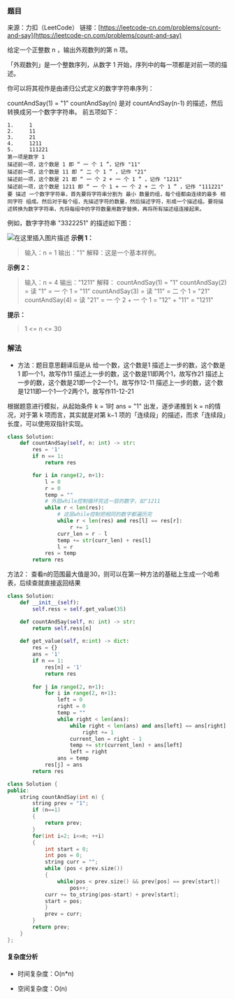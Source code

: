 ### 题目
来源：力扣（LeetCode）
链接：[https://leetcode-cn.com/problems/count-and-say](https://leetcode-cn.com/problems/count-and-say)

给定一个正整数 n ，输出外观数列的第 n 项。

「外观数列」是一个整数序列，从数字 1 开始，序列中的每一项都是对前一项的描述。

你可以将其视作是由递归公式定义的数字字符串序列：

countAndSay(1) = "1"
countAndSay(n) 是对 countAndSay(n-1) 的描述，然后转换成另一个数字字符串。
前五项如下：
```
1.     1
2.     11
3.     21
4.     1211
5.     111221
第一项是数字 1 
描述前一项，这个数是 1 即 “ 一 个 1 ”，记作 "11"
描述前一项，这个数是 11 即 “ 二 个 1 ” ，记作 "21"
描述前一项，这个数是 21 即 “ 一 个 2 + 一 个 1 ” ，记作 "1211"
描述前一项，这个数是 1211 即 “ 一 个 1 + 一 个 2 + 二 个 1 ” ，记作 "111221"
要 描述 一个数字字符串，首先要将字符串分割为 最小 数量的组，每个组都由连续的最多 相同字符 组成。然后对于每个组，先描述字符的数量，然后描述字符，形成一个描述组。要将描述转换为数字字符串，先将每组中的字符数量用数字替换，再将所有描述组连接起来。
```

例如，数字字符串 "3322251" 的描述如下图：

![在这里插入图片描述](https://img-blog.csdnimg.cn/68e9e40269d344a991810c96fbc7fa1a.png)
**示例 1：**
> 输入：n = 1
> 输出："1"
> 解释：这是一个基本样例。

**示例 2：**
>输入：n = 4
>输出："1211"
>解释：
>countAndSay(1) = "1"
>countAndSay(2) = 读 "1" = 一 个 1 = "11"
>countAndSay(3) = 读 "11" = 二 个 1 = "21"
>countAndSay(4) = 读 "21" = 一 个 2 + 一 个 1 = "12" + "11" = "1211"


**提示：**
> 1 <= n <= 30

 




### 解法
* 方法：题目意思翻译后是从
给一个数，这个数是1
描述上一步的数，这个数是 1 即一个1，故写作11
描述上一步的数，这个数是11即两个1，故写作21
描述上一步的数，这个数是21即一个2一个1，故写作12-11
描述上一步的数，这个数是1211即一个1一个2两个1，故写作11-12-21

根据题意进行模拟，从起始条件 k = 1时 ans = "1" 出发，逐步递推到 k = n的情况，对于第 k 项而言，其实就是对第 k−1 项的「连续段」的描述，而求「连续段」长度，可以使用双指针实现。


```python
class Solution:
    def countAndSay(self, n: int) -> str:
        res = '1'
        if n == 1:
            return res

        for i in range(2, n+1):
            l = 0
            r = 0
            temp = ""
            # 外层while控制循环完这一层的数字，如"1211
            while r < len(res):
                # 这层while控制把相同的数字都遍历完
                while r < len(res) and res[l] == res[r]:
                    r += 1
                curr_len = r - l
                temp += str(curr_len) + res[l]
                l = r
            res = temp
        return res

```

方法2： 查看n的范围最大值是30，则可以在第一种方法的基础上生成一个哈希表，后续查就直接返回结果

```python
class Solution:
    def __init__(self):
        self.ress = self.get_value(35)

    def countAndSay(self, n: int) -> str:
        return self.ress[n]
    
    def get_value(self, n:int) -> dict:
        res = {}
        ans = '1'
        if n == 1:
            res[n] = '1'
            return res
        
        for j in range(2, n+1):
            for i in range(2, n+1): 
                left = 0
                right = 0
                temp = ""
                while right < len(ans):
                    while right < len(ans) and ans[left] == ans[right]:
                        right += 1
                    current_len = right - 1
                    temp += str(current_len) + ans[left]
                    left = right
                ans = temp
            res[j] = ans
        return res
```

```c++
class Solution {
public:
    string countAndSay(int n) {
        string prev = "1";
        if (n==1)
        {
            return prev;
        }
        for(int i=2; i<=n; ++i)
        {
            int start = 0;
            int pos = 0;
            string curr = "";
            while (pos < prev.size())
            {
                while(pos < prev.size() && prev[pos] == prev[start])
                    pos++;
            curr += to_string(pos-start) + prev[start];
            start = pos;
            }
            prev = curr;
        }
        return prev;
    }
};
```
#### 复杂度分析

* 时间复杂度：O(n*n) 

* 空间复杂度：O(n) 
